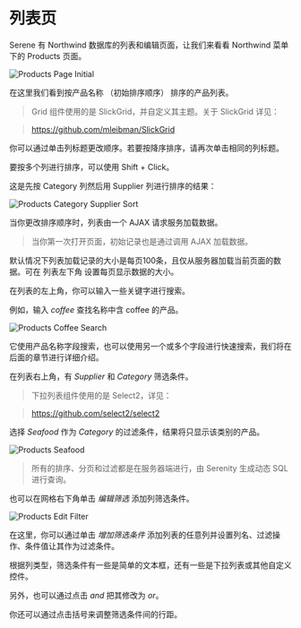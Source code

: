 # 列表页 

Serene 有 Northwind 数据库的列表和编辑页面，让我们来看看 Northwind 菜单下的 Products 页面。

![Products Page Initial](img/products_page_initial.png)

在这里我们看到按产品名称 （初始排序顺序） 排序的产品列表。

> Grid 组件使用的是 SlickGrid，并自定义其主题。关于 SlickGrid 详见：

> https://github.com/mleibman/SlickGrid

你可以通过单击列标题更改顺序。若要按降序排序，请再次单击相同的列标题。

要按多个列进行排序，可以使用 Shift + Click。

这是先按 Category 列然后用 Supplier 列进行排序的结果：

![Products Category Supplier Sort](img/products_category_supplier.png)

当你更改排序顺序时，列表由一个 AJAX 请求服务加载数据。

> 当你第一次打开页面，初始记录也是通过调用 AJAX 加载数据。

默认情况下列表加载记录的大小是每页100条，且仅从服务器加载当前页面的数据。可在 列表左下角 设置每页显示数据的大小。

在列表的左上角，你可以输入一些关键字进行搜索。

例如，输入 *coffee* 查找名称中含 coffee 的产品。

![Products Coffee Search](img/products_coffee_search.png)

它使用产品名称字段搜索，也可以使用另一个或多个字段进行快速搜索，我们将在后面的章节进行详细介绍。

在列表右上角，有 *Supplier* 和 *Category* 筛选条件。

> 下拉列表组件使用的是 Select2，详见：

> https://github.com/select2/select2

选择 *Seafood* 作为 *Category* 的过滤条件，结果将只显示该类别的产品。

![Products Seafood](img/products_seafood.png)

> 所有的排序、分页和过滤都是在服务器端进行，由 Serenity 生成动态 SQL 进行查询。

也可以在网格右下角单击 *编辑筛选* 添加列筛选条件。

![Products Edit Filter](img/products_edit_filter.png)

在这里，你可以通过单击 *增加筛选条件* 添加列表的任意列并设置列名、过滤操作、条件值让其作为过滤条件。

根据列类型，筛选条件有一些是简单的文本框，还有一些是下拉列表或其他自定义控件。

另外，也可以通过点击 *and* 把其修改为 *or*。

你还可以通过点击括号来调整筛选条件间的行距。





